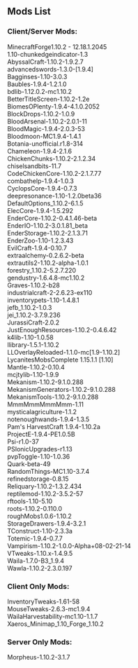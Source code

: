 ## Mods List

### Client/Server Mods:
MinecraftForge1.10.2 - 12.18.1.2045<br>
1.10-chunkedgeindicator-1.3<br>
AbyssalCraft-1.10.2-1.9.2.7<br>
advancedswords-1.3.0-[1.9.4]<br>
Bagginses-1.10-3.0.3<br>
Baubles-1.9.4-1.2.1.0<br>
bdlib-1.12.0.2-mc1.10.2<br>
BetterTitleScreen-1.10.2-1.2e<br>
BiomesOPlenty-1.9.4-4.1.0.2052<br>
BlockDrops-1.10.2-1.0.9<br>
BloodArsenal-1.10.2-2.0.1-11<br>
BloodMagic-1.9.4-2.0.3-53<br>
Bloodmoon-MC1.9.4-1.4.1<br>
Botania-unofficial.r1.8-314<br>
Chameleon-1.9.4-2.1.6<br>
ChickenChunks-1.10.2-2.1.2.34<br>
chiselsandbits-11.7<br>
CodeChickenCore-1.10.2-2.1.7.77<br>
combathelp-1.9.4-1.0.3<br>
CyclopsCore-1.9.4-0.7.3<br>
deepresonance-1.10-1.2.0beta36<br>
DefaultOptions_1.10.2-6.1.5<br>
ElecCore-1.9.4-1.5.292<br>
EnderCore-1.10.2-0.4.1.46-beta<br>
EnderIO-1.10.2-3.0.1.81_beta<br>
EnderStorage-1.10.2-2.1.3.71<br>
EnderZoo-1.10-1.2.3.43<br>
EvilCraft-1.9.4-0.10.7<br>
extraalchemy-0.2.6.2-beta<br>
extrautils2-1.10.2-alpha-1.0.1<br>
forestry_1.10.2-5.2.7.220<br>
gendustry-1.6.4.8-mc1.10.2<br>
Graves-1.10.2-b28<br>
industrialcraft-2-2.6.23-ex110<br>
inventorypets-1.10-1.4.8.1<br>
jefb_1.10.2-1.0.3<br>
jei_1.10.2-3.7.9.236<br>
JurassiCraft-2.0.2<br>
JustEnoughResources-1.10.2-0.4.6.42<br>
k4lib-1.10-1.0.58<br>
llibrary-1.5.1-1.10.2<br>
LLOverlayReloaded-1.1.0-mc[1.9-1.10.2]<br>
LycanitesMobsComplete 1.15.1.1 [1.10]<br>
Mantle-1.10.2-0.10.4<br>
mcjtylib-1.10-1.9.9<br>
Mekanism-1.10.2-9.1.0.288<br>
MekanismGenerators-1.10.2-9.1.0.288<br>
MekanismTools-1.10.2-9.1.0.288<br>
MmmMmmMmmMmm-1.11<br>
mysticalagriculture-1.1.2<br>
notenoughwands-1.9.4-1.3.5<br>
Pam's HarvestCraft 1.9.4-1.10.2a<br>
ProjectE-1.9.4-PE1.0.5B<br>
Psi-r1.0-37<br>
PSIonicUpgrades-r1.13<br>
pvpToggle-1.10-1.0.36<br>
Quark-beta-49<br>
RandomThings-MC1.10-3.7.4<br>
refinedstorage-0.8.15<br>
Reliquary-1.10.2-1.3.2.434<br>
reptilemod-1.10.2-3.5.2-57<br>
rftools-1.10-5.10<br>
roots-1.10.2-0.110.0<br>
roughMobs1.0.6-1.10.2<br>
StorageDrawers-1.9.4-3.2.1<br>
TConstruct-1.10-2.3.3a<br>
Totemic-1.9.4-0.7.7<br>
Vampirism-1.10.2-1.0.0-Alpha+08-02-21-14<br>
VTweaks-1.10.x-1.4.9.5<br>
Waila-1.7.0-B3_1.9.4<br>
Wawla-1.10.2-2.3.0.197

### Client Only Mods:
InventoryTweaks-1.61-58<br>
MouseTweaks-2.6.3-mc1.9.4<br>
WailaHarvestability-mc1.10-1.1.7<br>
Xaeros_Minimap_1.10_Forge_1.10.2

### Server Only Mods:
Morpheus-1.10.2-3.1.7
